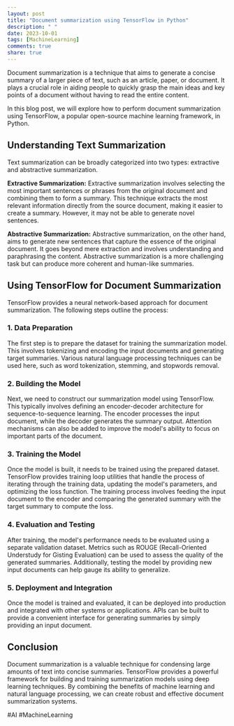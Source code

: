 ```yaml
---
layout: post
title: "Document summarization using TensorFlow in Python"
description: " "
date: 2023-10-01
tags: [MachineLearning]
comments: true
share: true
---
```


Document summarization is a technique that aims to generate a concise summary of a larger piece of text, such as an article, paper, or document. It plays a crucial role in aiding people to quickly grasp the main ideas and key points of a document without having to read the entire content.

In this blog post, we will explore how to perform document summarization using TensorFlow, a popular open-source machine learning framework, in Python.

## Understanding Text Summarization

Text summarization can be broadly categorized into two types: extractive and abstractive summarization.

**Extractive Summarization:** Extractive summarization involves selecting the most important sentences or phrases from the original document and combining them to form a summary. This technique extracts the most relevant information directly from the source document, making it easier to create a summary. However, it may not be able to generate novel sentences.

**Abstractive Summarization:** Abstractive summarization, on the other hand, aims to generate new sentences that capture the essence of the original document. It goes beyond mere extraction and involves understanding and paraphrasing the content. Abstractive summarization is a more challenging task but can produce more coherent and human-like summaries.

## Using TensorFlow for Document Summarization

TensorFlow provides a neural network-based approach for document summarization. The following steps outline the process:

### 1. Data Preparation

The first step is to prepare the dataset for training the summarization model. This involves tokenizing and encoding the input documents and generating target summaries. Various natural language processing techniques can be used here, such as word tokenization, stemming, and stopwords removal.

### 2. Building the Model

Next, we need to construct our summarization model using TensorFlow. This typically involves defining an encoder-decoder architecture for sequence-to-sequence learning. The encoder processes the input document, while the decoder generates the summary output. Attention mechanisms can also be added to improve the model's ability to focus on important parts of the document.

### 3. Training the Model

Once the model is built, it needs to be trained using the prepared dataset. TensorFlow provides training loop utilities that handle the process of iterating through the training data, updating the model's parameters, and optimizing the loss function. The training process involves feeding the input document to the encoder and comparing the generated summary with the target summary to compute the loss.

### 4. Evaluation and Testing

After training, the model's performance needs to be evaluated using a separate validation dataset. Metrics such as ROUGE (Recall-Oriented Understudy for Gisting Evaluation) can be used to assess the quality of the generated summaries. Additionally, testing the model by providing new input documents can help gauge its ability to generalize.

### 5. Deployment and Integration

Once the model is trained and evaluated, it can be deployed into production and integrated with other systems or applications. APIs can be built to provide a convenient interface for generating summaries by simply providing an input document.

## Conclusion

Document summarization is a valuable technique for condensing large amounts of text into concise summaries. TensorFlow provides a powerful framework for building and training summarization models using deep learning techniques. By combining the benefits of machine learning and natural language processing, we can create robust and effective document summarization systems.

#AI #MachineLearning
